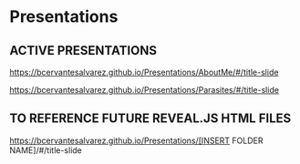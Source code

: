 # Presentations

## ACTIVE PRESENTATIONS


https://bcervantesalvarez.github.io/Presentations/AboutMe/#/title-slide

https://bcervantesalvarez.github.io/Presentations/Parasites/#/title-slide


## TO REFERENCE FUTURE REVEAL.JS HTML FILES

https://bcervantesalvarez.github.io/Presentations/[INSERT FOLDER NAME]/#/title-slide
